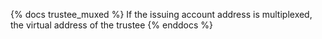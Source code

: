 {% docs trustee_muxed %}
If the issuing account address is multiplexed, the virtual address of the trustee
{% enddocs %}